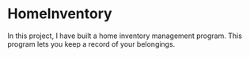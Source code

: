 # HomeInventory
In this project, I have built a home inventory management program. This program lets you keep a
record of your belongings.
